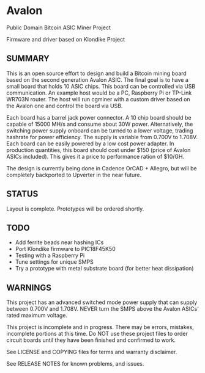 Avalon
========

Public Domain Bitcoin ASIC Miner Project

Firmware and driver based on Klondike Project
  
## SUMMARY

  This is an open source effort to design and build a Bitcoin mining board based on the second generation Avalon ASIC. The final goal is to have a small board that holds 10 ASIC chips. This board can be controlled via USB communication. An example host would be a PC, Raspberry Pi or TP-Link WR703N router. The host will run cgminer with a custom driver based on the Avalon one and control the board via USB.
    
  
  Each board has a barrel jack power connector. A 10 chip board should be capable of 15000 MH/s and consume about 30W power. Alternatively, the switching power supply onboard can be turned to a lower voltage, trading hashrate for power efficiency. The supply is variable from 0.700V to 1.708V. Each board can be easily powered by a low cost power adapter. In production quantities, this board should cost under $150 (price of Avalon ASICs included). This gives it a price to performance ration of $10/GH.
  
  The design is currently being done in Cadence OrCAD + Allegro, but will be completely backported to Upverter in the near future.
  
## STATUS

  Layout is complete. Prototypes will be ordered shortly.
  
## TODO

 - Add ferrite beads near hashing ICs
 - Port Klondike firmware to PIC18F45K50
 - Testing with a Raspberry Pi
 - Tune settings for unique SMPS
 - Try a prototype with metal substrate board (for better heat dissipation)
  
## WARNINGS

  This project has an advanced switched mode power supply that can supply between 0.700V and 1.708V. NEVER turn the SMPS above the Avalon ASICs' rated maximum voltage.

  This project is incomplete and in progress. There may be errors, mistakes, incomplete portions at this time. Do NOT use these project files to order circuit boards until they have been finished and confirmed to work.
  
  See LICENSE and COPYING files for terms and warranty disclaimer.
  
  See RELEASE NOTES for known problems, and issues.
